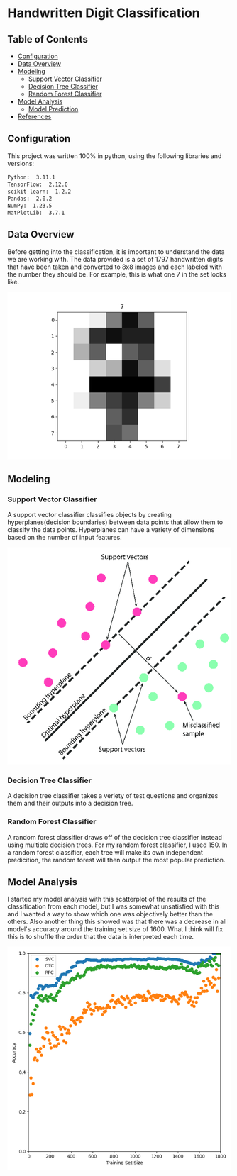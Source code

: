# Handwritten Digit Classification

## Table of Contents
+ [Configuration](#configuration)
+ [Data Overview](#data-overview)
+ [Modeling](#modeling)
  + [Support Vector Classifier](#support-vector-classifier)
  + [Decision Tree Classifier](#decision-tree-classifier)
  + [Random Forest Classifier](#random-forest-classifier)
+ [Model Analysis](#model-analysis)
  + [Model Prediction](#model-prediction)
+ [References](#references)

## Configuration
This project was written 100% in python, using the following libraries and versions:
```
Python:  3.11.1
TensorFlow:  2.12.0
scikit-learn:  1.2.2
Pandas:  2.0.2
NumPy:  1.23.5
MatPlotLib:  3.7.1
```

## Data Overview
Before getting into the classification, it is important to understand the data we are working with. The data provided is a set of 1797 handwritten digits that have been taken and converted to 8x8 images and each labeled with the number they should be. For example, this is what one 7 in the set looks like.

![digit sample](./figures/digit_sample.png)

## Modeling
### Support Vector Classifier
A support vector classifier classifies objects by creating hyperplanes(decision boundaries) between data points that allow them to classify the data points. Hyperplanes can have a variety of dimensions based on the number of input features.

![svm-sample](./figures/svm.png)

### Decision Tree Classifier
A decision tree classifier takes a veriety of test questions and organizes them and their outputs into a decision tree.

### Random Forest Classifier
A random forest classifier draws off of the decision tree classifier instead using multiple decision trees. For my random forest classifier, I used 150. In a random forest classifier, each tree will make its own independent predicition, the random forest will then output the most popular prediction.

## Model Analysis
I started my model analysis with this scatterplot of the results of the classification from each model, but I was somewhat unsatisfied with this and I wanted a way to show which one was objectively better than the others. Also another thing this showed was that there was a decrease in all model's accuracy around the training set size of 1600. What I think will fix this is to shuffle the order that the data is interpreted each time.

![accuracy scatter](./figures/accuracy_scatter.png)

